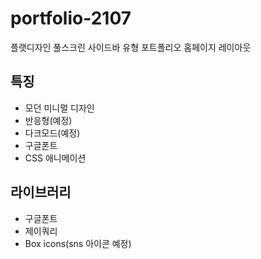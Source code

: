 # portfolio-2107
플랫디자인 풀스크린 사이드바 유형 포트폴리오 홈페이지 레이아웃  

## 특징
- 모던 미니멀 디자인
- 반응형(예정)
- 다크모드(예정)
- 구글폰트
- CSS 애니메이션

## 라이브러리
- 구글폰트
- 제이쿼리
- Box icons(sns 아이콘 예정)